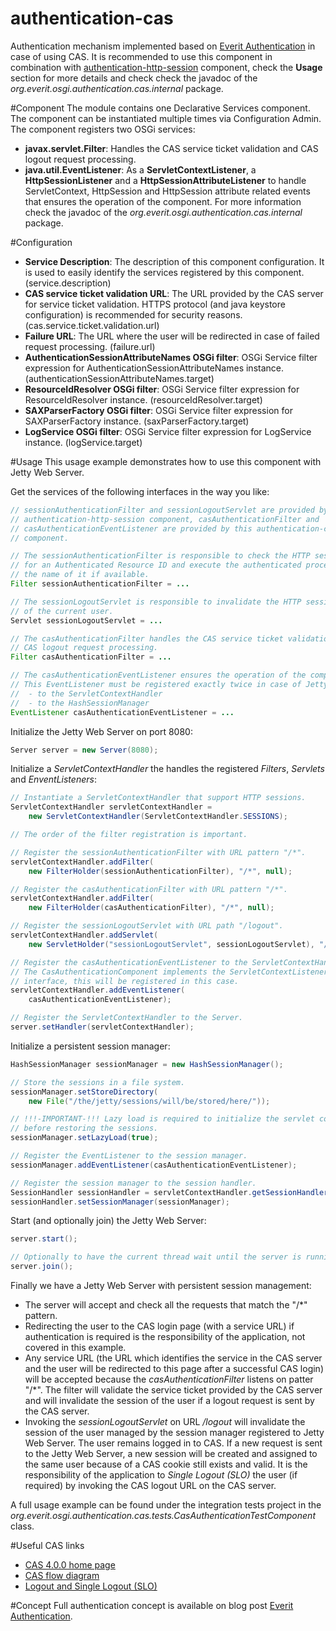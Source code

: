 authentication-cas
==================

Authentication mechanism implemented based on [Everit Authentication][1] in 
case of using CAS. It is recommended to use this component in combination with
[authentication-http-session][2] component, check the **Usage** section for 
more details and check check the javadoc of the 
*org.everit.osgi.authentication.cas.internal* package.

#Component
The module contains one Declarative Services component. The component can be 
instantiated multiple times via Configuration Admin. The component registers 
two OSGi services:
 - **javax.servlet.Filter**: Handles the CAS service ticket validation and CAS 
 logout request processing.
 - **java.util.EventListener**: As a **ServletContextListener**, a 
 **HttpSessionListener** and a **HttpSessionAttributeListener** to handle 
 ServletContext, HttpSession and HttpSession attribute related events that 
 ensures the operation of the component. For more information check the 
 javadoc of the *org.everit.osgi.authentication.cas.internal* package.

#Configuration
 - **Service Description**: The description of this component configuration. 
 It is used to easily identify the services registered by this component. 
 (service.description)
 - **CAS service ticket validation URL**: The URL provided by the CAS server 
 for service ticket validation. HTTPS protocol (and java keystore 
 configuration) is recommended for security reasons. 
 (cas.service.ticket.validation.url)
 - **Failure URL**: The URL where the user will be redirected in case of 
 failed request processing. (failure.url)
 - **AuthenticationSessionAttributeNames OSGi filter**: OSGi Service filter 
 expression for AuthenticationSessionAttributeNames instance. 
 (authenticationSessionAttributeNames.target)
 - **ResourceIdResolver OSGi filter**: OSGi Service filter expression for 
 ResourceIdResolver instance. (resourceIdResolver.target)
 - **SAXParserFactory OSGi filter**: OSGi Service filter expression for 
 SAXParserFactory instance. (saxParserFactory.target)
 - **LogService OSGi filter**: OSGi Service filter expression for LogService 
 instance. (logService.target)

#Usage
This usage example demonstrates how to use this component with Jetty Web 
Server.

Get the services of the following interfaces in the way you like:

```java
// sessionAuthenticationFilter and sessionLogoutServlet are provided by the 
// authentication-http-session component, casAuthenticationFilter and 
// casAuthenticationEventListener are provided by this authentication-cas 
// component.

// The sessionAuthenticationFilter is responsible to check the HTTP session 
// for an Authenticated Resource ID and execute the authenticated process in 
// the name of it if available.
Filter sessionAuthenticationFilter = ...

// The sessionLogoutServlet is responsible to invalidate the HTTP session
// of the current user.
Servlet sessionLogoutServlet = ...

// The casAuthenticationFilter handles the CAS service ticket validation and 
// CAS logout request processing.
Filter casAuthenticationFilter = ...

// The casAuthenticationEventListener ensures the operation of the component.
// This EventListener must be registered exactly twice in case of Jetty:
//  - to the ServletContextHandler
//  - to the HashSessionManager
EventListener casAuthenticationEventListener = ...
```

Initialize the Jetty Web Server on port 8080:

```java
Server server = new Server(8080);
```

Initialize a *ServletContextHandler* the handles the registered *Filters*, 
*Servlets* and *EnventListeners*:

```java
// Instantiate a ServletContextHandler that support HTTP sessions.
ServletContextHandler servletContextHandler = 
	new ServletContextHandler(ServletContextHandler.SESSIONS);

// The order of the filter registration is important.

// Register the sessionAuthenticationFilter with URL pattern "/*".
servletContextHandler.addFilter(
	new FilterHolder(sessionAuthenticationFilter), "/*", null);

// Register the casAuthenticationFilter with URL pattern "/*".
servletContextHandler.addFilter(
	new FilterHolder(casAuthenticationFilter), "/*", null);

// Register the sessionLogoutServlet with URL path "/logout".
servletContextHandler.addServlet(
	new ServletHolder("sessionLogoutServlet", sessionLogoutServlet), "/logout");

// Register the casAuthenticationEventListener to the ServletContextHandler. 
// The CasAuthenticationComponent implements the ServletContextListener 
// interface, this will be registered in this case.
servletContextHandler.addEventListener(
	casAuthenticationEventListener);

// Register the ServletContextHandler to the Server.
server.setHandler(servletContextHandler);
```

Initialize a persistent session manager:

```java
HashSessionManager sessionManager = new HashSessionManager();

// Store the sessions in a file system.
sessionManager.setStoreDirectory(
	new File("/the/jetty/sessions/will/be/stored/here/"));

// !!!-IMPORTANT-!!! Lazy load is required to initialize the servlet context 
// before restoring the sessions.
sessionManager.setLazyLoad(true);

// Register the EventListener to the session manager.
sessionManager.addEventListener(casAuthenticationEventListener);

// Register the session manager to the session handler.
SessionHandler sessionHandler = servletContextHandler.getSessionHandler();
sessionHandler.setSessionManager(sessionManager);
```

Start (and optionally join) the Jetty Web Server:

```java
server.start();

// Optionally to have the current thread wait until the server is running.
server.join();
```

Finally we have a Jetty Web Server with persistent session management:
 - The server will accept and check all the requests that match the "/*" 
 pattern.
 - Redirecting the user to the CAS login page (with a service URL) if 
 authentication is required is the responsibility of the application, not 
 covered in this example.
 - Any service URL (the URL which identifies the service in the CAS server and 
 the user will be redirected to this page after a successful CAS login) will 
 be accepted because the *casAuthenticationFilter* listens on patter "/*". The 
 filter will validate the service ticket provided by the CAS server and will 
 invalidate the session of the user if a logout request is sent by the CAS 
 server.
 - Invoking the *sessionLogoutServlet* on URL */logout* will invalidate the 
 session of the user managed by the session manager registered to Jetty Web 
 Server. The user remains logged in to CAS. If a new request is sent to the 
 Jetty Web Server, a new session will be created and assigned to the same user 
 because of a CAS cookie still exists and valid. It is the responsibility of 
 the application to *Single Logout (SLO)* the user (if required) by invoking 
 the CAS logout URL on the CAS server.

A full usage example can be found under the integration tests project in the 
*org.everit.osgi.authentication.cas.tests.CasAuthenticationTestComponent* 
class.

#Useful CAS links
 - [CAS 4.0.0 home page][3]
 - [CAS flow diagram][4]
 - [Logout and Single Logout (SLO)][5]

#Concept
Full authentication concept is available on blog post 
[Everit Authentication][1].

[1]: http://everitorg.wordpress.com/2014/07/31/everit-authentication/
[2]: https://github.com/everit-org/authentication-http-session
[3]: http://jasig.github.io/cas/4.0.0/index.html
[4]: http://jasig.github.io/cas/4.0.0/images/cas_flow_diagram.png
[5]: http://jasig.github.io/cas/4.0.0/installation/Logout-Single-Signout.html
